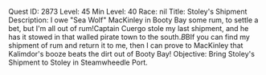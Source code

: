 Quest ID: 2873
Level: 45
Min Level: 40
Race: nil
Title: Stoley's Shipment
Description: I owe "Sea Wolf" MacKinley in Booty Bay some rum, to settle a bet, but I'm all out of rum!Captain Cuergo stole my last shipment, and he has it stowed in that walled pirate town to the south.$B$BIf you can find my shipment of rum and return it to me, then I can prove to MacKinley that Kalimdor's booze beats the dirt out of Booty Bay!
Objective: Bring Stoley's Shipment to Stoley in Steamwheedle Port.
